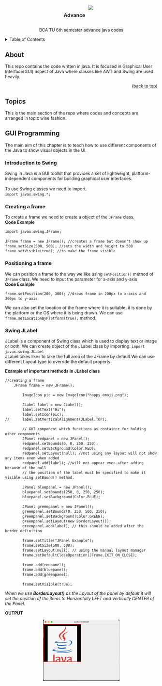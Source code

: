 <!-- Improved compatibility of back to top link: See: https://github.com/othneildrew/Best-README-Template/pull/73 -->
<a name="readme-top"></a>
<!--
*** Thanks for checking out the Best-README-Template. If you have a suggestion
*** that would make this better, please fork the repo and create a pull request
*** or simply open an issue with the tag "enhancement".
*** Don't forget to give the project a star!
*** Thanks again! Now go create something AMAZING! :D
-->





<!-- PROJECT LOGO -->
<br />
<div align="center">
    <div style="display:flex; justify-content:center;gap:10px;">
        <h3 align="center">Advance</h3>
        <img src='https://upload.wikimedia.org/wikipedia/en/thumb/3/30/Java_programming_language_logo.svg/1200px-Java_programming_language_logo.svg.png' width='35'>
    </div>
  <p align="center">
    BCA TU 6th semester advance java codes
    <br />
  </p>
</div>

<!-- TABLE OF CONTENTS -->
<details>
  <summary>Table of Contents</summary>
  <ol>
    <li>
      <a href="#about">About</a>
    </li>
    <li>
      <a href="#Topics">Topics</a>
      <ul>
        <li><a href="#GUI-Programming">Unit 1: GUI Programming</a>
        <ol>
            <li><a href="#Introduction-to-Swing">Introduction to Swing</a></li>
            <li><a href="#Creating-a-frame">Creating a Frame</a></li>
            <li><a href="#Positioning-a-frame">Positioning a Frame</a></li>
            <li><a href="#Swing-JLabel">Swing JLabel</a></li>
            <li><a href="#Swing-JPanel">Swing JPanel</a></li>
        </ol>
        </li>
      </ul>
    </li>
  </ol>
</details>

<!-- ABOUT THE PROJECT -->
## About
This repo contains the code written in java. It is focused in Graphical User Interface(GUI) aspect of Java where classes like AWT and Swing are used heavily.

<p align="right">(<a href="#readme-top">back to top</a>)</p>


<!-- GETTING STARTED -->
## Topics

This is the main section of the repo where codes and concepts are arranged in topic wise fashion.

## GUI Programming
The main aim of this chapter is to teach how to use different components of the Java to show visual objects in the UI.

### Introduction to Swing
Swing in Java is a GUI toolkit that provides a set of lightweight, platform-independent components for building graphical user interfaces.<br><br>
To use Swing classes we need to import.<br>
`import javax.swing.*;`

### Creating a frame
To create a frame we need to create a object of the `JFrame` class.
<br>
**Code Example**
```
import javax.swing.JFrame;

JFrame frame = new JFrame(); //creates a frame but doesn't show up
frame.setSize(500, 500); //sets the width and height to 500
frame.setVisible(true); //to make the frame visible

```
### Positioning a frame
We can position a frame to the way we like using `setPosition()` method of `JFrame` class. We need to input the parameter for x-axis and y-axis
<br>
**Code Example**
```
frame.setPosition(200, 300); //draws frame in 200px to x-axis and 300px to y-axis
```
We can also set the location of the frame where it is suitable, it is done by the platform or the OS where it is being drawn. We can use `frame.setLocationByPlatform(true);` method.

### Swing JLabel
JLabel is a component of Swing class which is used to display text or image or both.
We can create object of the JLabel class by importing: `import javax.swing.JLabel`
<br>
JLabel takes likes to take the full area of the JFrame by default.We can use different Layout type to override the default property.

**Example of important methods in JLabel class**
```
//creating a frame
    JFrame frame = new JFrame();
		
		ImageIcon pic = new ImageIcon("happy_emoji.png");
		
		JLabel label = new JLabel();
		label.setText("Hi");
		label.setIcon(pic);
//		label.setVerticalAlignment(JLabel.TOP);
		
		// GUI component which functions as container for holding other components
		JPanel redpanel = new JPanel();
		redpanel.setBounds(0, 0, 250, 250);
		redpanel.setBackground(Color.RED);
		redpanel.setLayout(null); //not using any layout will not show any items even when added 
		redpanel.add(label); //will not appear even after adding because of the null 
		// the position of the label must be specified to make it visible using setBound() method.
		
		JPanel bluepanel = new JPanel();
		bluepanel.setBounds(250, 0, 250, 250);
		bluepanel.setBackground(Color.BLUE);
		
		JPanel greenpanel = new JPanel();
		greenpanel.setBounds(0, 250, 500, 250);
		greenpanel.setBackground(Color.GREEN);
		greenpanel.setLayout(new BorderLayout());
		greenpanel.add(label); // this should be added after the border definition
		
		frame.setTitle("JPanel Example");
		frame.setSize(500, 500);
		frame.setLayout(null); // using the manual layout manager
		frame.setDefaultCloseOperation(JFrame.EXIT_ON_CLOSE);
		
		frame.add(redpanel);
		frame.add(bluepanel);
		frame.add(greenpanel);
		
		frame.setVisible(true);
```
*When we use **BorderLayout()** as the Layout of the panel by default it will set the position of the items to Horizontally LEFT and Vertically CENTER of the Panel.*

**OUTPUT**
<be>
<p align="center">
	<img src="screenshots/JLabel_output.png" width="50%">	
</p>
<!-- MARKDOWN LINKS & IMAGES -->
<!-- https://www.markdownguide.org/basic-syntax/#reference-style-links -->

[java-logo]: https://upload.wikimedia.org/wikipedia/en/thumb/3/30/Java_programming_language_logo.svg/1200px-Java_programming_language_logo.svg.png

